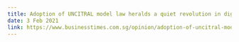 ```yaml
---
title: Adoption of UNCITRAL model law heralds a quiet revolution in digital trade
date: 3 Feb 2021
link: https://www.businesstimes.com.sg/opinion/adoption-of-uncitral-model-law-heralds-a-quiet-revolution-in-digital-trade
---
```

